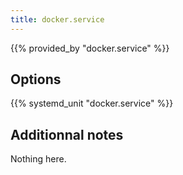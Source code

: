 ```yaml
---
title: docker.service
---
```


{{% provided_by "docker.service" %}}

## Options

{{% systemd_unit "docker.service" %}}

## Additionnal notes

Nothing here.